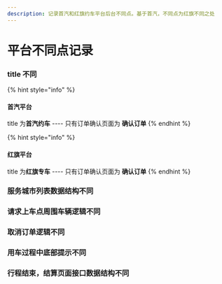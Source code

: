 ```yaml
---
description: 记录首汽和红旗约车平台后台不同点。基于首汽，不同点为红旗不同之处
---
```


# 平台不同点记录

### title 不同

{% hint style="info" %}
#### 首汽平台

title 为**首汽约车**  ----  只有订单确认页面为 **确认订单**
{% endhint %}

{% hint style="info" %}
#### 红旗平台

title 为**红旗专车**  ----  只有订单确认页面为 **确认订单**
{% endhint %}

### 服务城市列表数据结构不同

### 请求上车点周围车辆逻辑不同

### 取消订单逻辑不同

### 用车过程中底部提示不同

### 行程结束，结算页面接口数据结构不同

